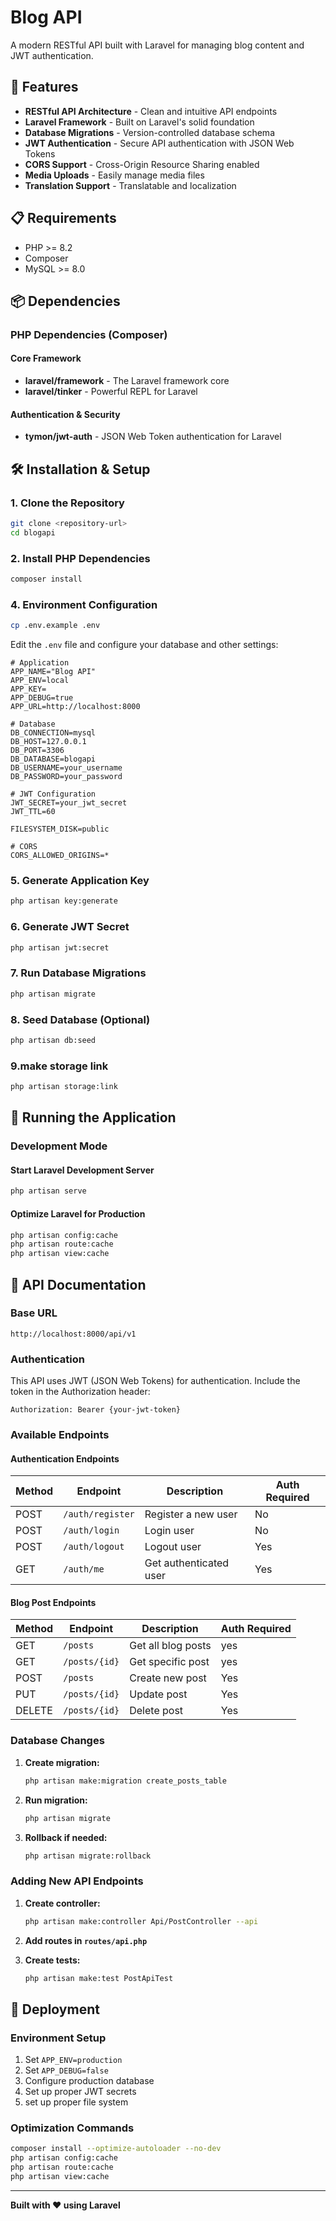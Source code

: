 # Blog API

A modern RESTful API built with Laravel for managing blog content and JWT authentication.

## 🚀 Features

- **RESTful API Architecture** - Clean and intuitive API endpoints
- **Laravel Framework** - Built on Laravel's solid foundation
- **Database Migrations** - Version-controlled database schema
- **JWT Authentication** - Secure API authentication with JSON Web Tokens
- **CORS Support** - Cross-Origin Resource Sharing enabled
- **Media Uploads** - Easily manage media files
- **Translation Support** - Translatable and localization

## 📋 Requirements

- PHP >= 8.2
- Composer
- MySQL >= 8.0

## 📦 Dependencies

### PHP Dependencies (Composer)

#### Core Framework
- **laravel/framework** - The Laravel framework core
- **laravel/tinker** - Powerful REPL for Laravel

#### Authentication & Security
- **tymon/jwt-auth** - JSON Web Token authentication for Laravel


## 🛠️ Installation & Setup

### 1. Clone the Repository

```bash
git clone <repository-url>
cd blogapi
```

### 2. Install PHP Dependencies

```bash
composer install
```


### 4. Environment Configuration

```bash
cp .env.example .env
```

Edit the `.env` file and configure your database and other settings:

```env
# Application
APP_NAME="Blog API"
APP_ENV=local
APP_KEY=
APP_DEBUG=true
APP_URL=http://localhost:8000

# Database
DB_CONNECTION=mysql
DB_HOST=127.0.0.1
DB_PORT=3306
DB_DATABASE=blogapi
DB_USERNAME=your_username
DB_PASSWORD=your_password

# JWT Configuration
JWT_SECRET=your_jwt_secret
JWT_TTL=60

FILESYSTEM_DISK=public

# CORS
CORS_ALLOWED_ORIGINS=*
```

### 5. Generate Application Key

```bash
php artisan key:generate
```

### 6. Generate JWT Secret

```bash
php artisan jwt:secret
```

### 7. Run Database Migrations

```bash
php artisan migrate
```

### 8. Seed Database (Optional)

```bash
php artisan db:seed
```
### 9.make storage link

```bash
php artisan storage:link
```


## 🚀 Running the Application

### Development Mode

#### Start Laravel Development Server

```bash
php artisan serve
```

#### Optimize Laravel for Production

```bash
php artisan config:cache
php artisan route:cache
php artisan view:cache
```

## 🔌 API Documentation

### Base URL
```
http://localhost:8000/api/v1
```

### Authentication

This API uses JWT (JSON Web Tokens) for authentication. Include the token in the Authorization header:

```
Authorization: Bearer {your-jwt-token}
```

### Available Endpoints

#### Authentication Endpoints

| Method | Endpoint | Description | Auth Required |
|--------|----------|-------------|---------------|
| POST   | `/auth/register` | Register a new user | No |
| POST   | `/auth/login` | Login user | No |
| POST   | `/auth/logout` | Logout user | Yes |
| GET    | `/auth/me` | Get authenticated user | Yes |

#### Blog Post Endpoints

| Method | Endpoint | Description | Auth Required |
|--------|----------|-------------|---------------|
| GET    | `/posts` | Get all blog posts | yes |
| GET    | `/posts/{id}` | Get specific post | yes |
| POST   | `/posts` | Create new post | Yes |
| PUT    | `/posts/{id}` | Update post | Yes |
| DELETE | `/posts/{id}` | Delete post | Yes |


### Database Changes

1. **Create migration:**
   ```bash
   php artisan make:migration create_posts_table
   ```

2. **Run migration:**
   ```bash
   php artisan migrate
   ```

3. **Rollback if needed:**
   ```bash
   php artisan migrate:rollback
   ```

### Adding New API Endpoints

1. **Create controller:**
   ```bash
   php artisan make:controller Api/PostController --api
   ```

2. **Add routes in `routes/api.php`**

3. **Create tests:**
   ```bash
   php artisan make:test PostApiTest
   ```

## 🚀 Deployment

### Environment Setup

1. Set `APP_ENV=production`
2. Set `APP_DEBUG=false`
3. Configure production database
4. Set up proper JWT secrets
5. set up proper file system

### Optimization Commands

```bash
composer install --optimize-autoloader --no-dev
php artisan config:cache
php artisan route:cache
php artisan view:cache
```

---

**Built with ❤️ using Laravel**